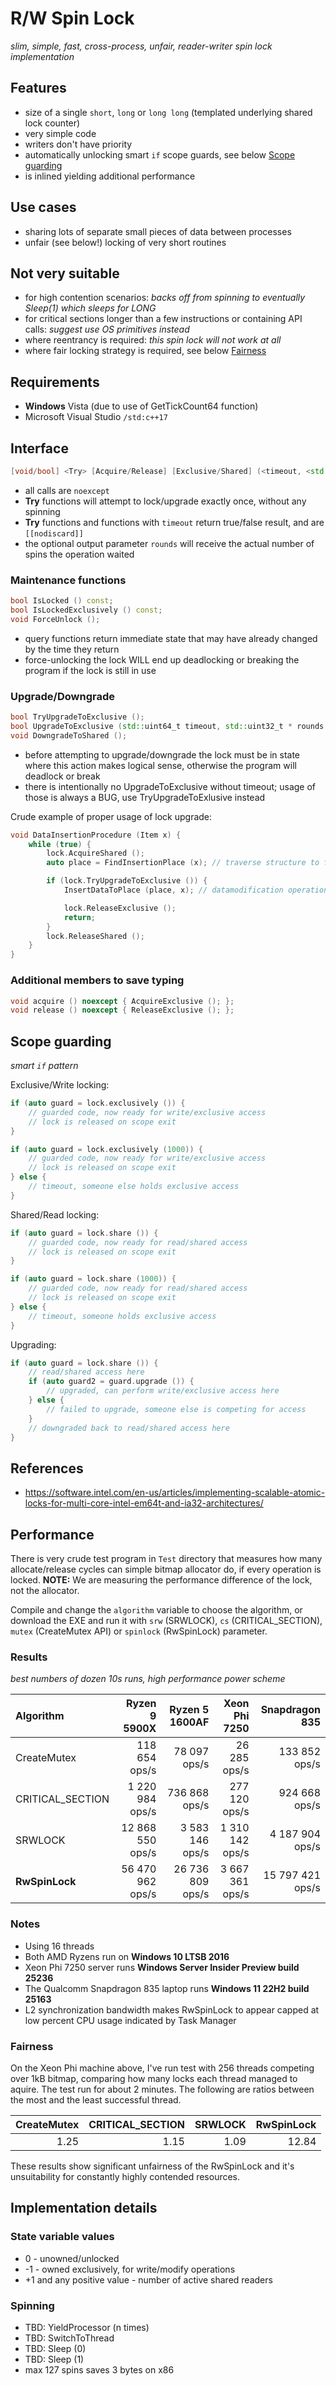 # R/W Spin Lock
*slim, simple, fast, cross-process, unfair, reader-writer spin lock implementation*

## Features
* size of a single `short`, `long` or `long long` (templated underlying shared lock counter)
* very simple code
* writers don't have priority
* automatically unlocking smart `if` scope guards, see below [Scope guarding](#scope-guarding)
* is inlined yielding additional performance

## Use cases
* sharing lots of separate small pieces of data between processes
* unfair (see below!) locking of very short routines

## Not very suitable
* for high contention scenarios: *backs off from spinning to eventually Sleep(1) which sleeps for LONG*
* for critical sections longer than a few instructions or containing API calls: *suggest use OS primitives instead*
* where reentrancy is required: *this spin lock will not work at all*
* where fair locking strategy is required, see below [Fairness](#fairness)

## Requirements
* **Windows** Vista (due to use of GetTickCount64 function)
* Microsoft Visual Studio `/std:c++17`

## Interface

```cpp
[void/bool] <Try> [Acquire/Release] [Exclusive/Shared] (<timeout, <std::uint32_t * rounds = nullptr>>)
```

* all calls are `noexcept`
* **Try** functions will attempt to lock/upgrade exactly once, without any spinning
* **Try** functions and functions with `timeout` return true/false result, and are `[[nodiscard]]`
* the optional output parameter `rounds` will receive the actual number of spins the operation waited

### Maintenance functions

```cpp
bool IsLocked () const;
bool IsLockedExclusively () const;
void ForceUnlock ();
```

* query functions return immediate state that may have already changed by the time they return
* force-unlocking the lock WILL end up deadlocking or breaking the program if the lock is still in use

### Upgrade/Downgrade

```cpp
bool TryUpgradeToExclusive ();
bool UpgradeToExclusive (std::uint64_t timeout, std::uint32_t * rounds = nullptr);
void DowngradeToShared ();
```

* before attempting to upgrade/downgrade the lock must be in state where this action makes logical sense,
  otherwise the program will deadlock or break
* there is intentionally no UpgradeToExclusive without timeout; usage of those is always a BUG,
  use TryUpgradeToExlusive instead

Crude example of proper usage of lock upgrade:

```cpp
void DataInsertionProcedure (Item x) {
    while (true) {
        lock.AcquireShared ();
        auto place = FindInsertionPlace (x); // traverse structure to find proper insertion place

        if (lock.TryUpgradeToExclusive ()) {
            InsertDataToPlace (place, x); // datamodification operation

            lock.ReleaseExclusive ();
            return;
        }
        lock.ReleaseShared ();
    }
}
```

### Additional members to save typing

```cpp
void acquire () noexcept { AcquireExclusive (); };
void release () noexcept { ReleaseExclusive (); };
```

## Scope guarding
*smart `if` pattern*

Exclusive/Write locking:

```cpp
if (auto guard = lock.exclusively ()) {
    // guarded code, now ready for write/exclusive access
    // lock is released on scope exit
}

if (auto guard = lock.exclusively (1000)) {
    // guarded code, now ready for write/exclusive access
    // lock is released on scope exit
} else {
    // timeout, someone else holds exclusive access
}
```

Shared/Read locking:
    
```cpp
if (auto guard = lock.share ()) {
    // guarded code, now ready for read/shared access
    // lock is released on scope exit
}

if (auto guard = lock.share (1000)) {
    // guarded code, now ready for read/shared access
    // lock is released on scope exit
} else {
    // timeout, someone holds exclusive access
}
```

Upgrading:

```cpp
if (auto guard = lock.share ()) {
    // read/shared access here
    if (auto guard2 = guard.upgrade ()) {
        // upgraded, can perform write/exclusive access here
    } else {
        // failed to upgrade, someone else is competing for access
    }
    // downgraded back to read/shared access here
}
```

## References
* https://software.intel.com/en-us/articles/implementing-scalable-atomic-locks-for-multi-core-intel-em64t-and-ia32-architectures/

## Performance
There is very crude test program in `Test` directory that measures how many allocate/release
cycles can simple bitmap allocator do, if every operation is locked. **NOTE:** We are measuring
the performance difference of the lock, not the allocator.

Compile and change the `algorithm` variable to choose the algorithm, or download the EXE and run it with
`srw` (SRWLOCK), `cs` (CRITICAL_SECTION), `mutex` (CreateMutex API) or `spinlock` (RwSpinLock) parameter.

### Results
*best numbers of dozen 10s runs, high performance power scheme*

| Algorithm | Ryzen 9 5900X | Ryzen 5 1600AF | Xeon Phi 7250 | Snapdragon 835 |
| :--- | ---: | ---: | ---: | ---: |
| CreateMutex | 118 654 ops/s | 78 097 ops/s | 26 285 ops/s | 133 852 ops/s |
| CRITICAL_SECTION | 1 220 984 ops/s | 736 868 ops/s | 277 120 ops/s | 924 668 ops/s |
| SRWLOCK | 12 868 550 ops/s | 3 583 146 ops/s | 1 310 142 ops/s | 4 187 904 ops/s |
| **RwSpinLock** | 56 470 962 ops/s | 26 736 809 ops/s | 3 667 361 ops/s | 15 797 421 ops/s |

### Notes
* Using 16 threads
* Both AMD Ryzens run on **Windows 10 LTSB 2016**
* Xeon Phi 7250 server runs **Windows Server Insider Preview build 25236**
* The Qualcomm Snapdragon 835 laptop runs **Windows 11 22H2 build 25163**
* L2 synchronization bandwidth makes RwSpinLock to appear capped at low percent CPU usage indicated by Task Manager

### Fairness
On the Xeon Phi machine above, I've run test with 256 threads competing over 1kB bitmap, comparing how
many locks each thread managed to aquire. The test run for about 2 minutes.
The following are ratios between the most and the least successful thread.

| CreateMutex | CRITICAL_SECTION | SRWLOCK | **RwSpinLock** |
| ---: | ---: | ---: | ---: |
| 1.25 | 1.15 | 1.09 | 12.84 |

These results show significant unfairness of the RwSpinLock and it's unsuitability for constantly
highly contended resources.

## Implementation details

### State variable values
* 0 - unowned/unlocked
* -1 - owned exclusively, for write/modify operations
* +1 and any positive value - number of active shared readers

### Spinning

* TBD: YieldProcessor (n times)
* TBD: SwitchToThread
* TBD: Sleep (0)
* TBD: Sleep (1)
* max 127 spins saves 3 bytes on x86
